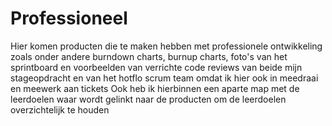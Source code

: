 # Professioneel
Hier komen producten die te maken hebben met professionele ontwikkeling zoals onder andere burndown charts, burnup charts, foto's van het sprintboard en voorbeelden van verrichte code reviews
van beide mijn stageopdracht en van het hotflo scrum team omdat ik hier ook in meedraai en meewerk aan tickets 
Ook heb ik hierbinnen een aparte map met de leerdoelen waar wordt gelinkt naar de producten om de leerdoelen overzichtelijk te houden
